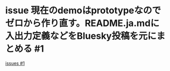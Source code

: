 # issue 現在のdemoはprototypeなのでゼロから作り直す。README.ja.mdに入出力定義などをBluesky投稿を元にまとめる #1
[issues #1](https://github.com/cat2151/tonejs-mml-to-json/issues/1)


